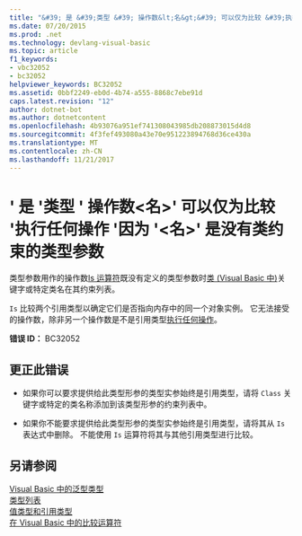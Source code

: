 ```yaml
---
title: "&#39; 是 &#39;类型 &#39; 操作数&lt;名&gt;&#39; 可以仅为比较 &#39;执行任何操作 &#39;因为 &#39;&lt;名&gt;&#39; 是没有类约束的类型参数"
ms.date: 07/20/2015
ms.prod: .net
ms.technology: devlang-visual-basic
ms.topic: article
f1_keywords:
- vbc32052
- bc32052
helpviewer_keywords: BC32052
ms.assetid: 0bbf2249-eb0d-4b74-a555-8868c7ebe91d
caps.latest.revision: "12"
author: dotnet-bot
ms.author: dotnetcontent
ms.openlocfilehash: 4b93076a951ef741308043985db208873015d4d8
ms.sourcegitcommit: 4f3fef493080a43e70e951223894768d36ce430a
ms.translationtype: MT
ms.contentlocale: zh-CN
ms.lasthandoff: 11/21/2017
---
```

# <a name="39is39-operand-of-type-39lttypeparameternamegt39-can-be-compared-only-to-39nothing39-because-39lttypeparameternamegt39-is-a-type-parameter-with-no-class-constraint"></a>&#39; 是 &#39;类型 &#39; 操作数&lt;名&gt;&#39; 可以仅为比较 &#39;执行任何操作 &#39;因为 &#39;&lt;名&gt;&#39; 是没有类约束的类型参数
类型参数用作的操作数[Is 运算符](../../visual-basic/language-reference/operators/is-operator.md)既没有定义的类型参数时[类 (Visual Basic 中)](http://msdn.microsoft.com/en-us/0777c6e6-46bc-451b-ad70-57b49d4ef4f7)关键字或特定类名在其约束列表。  
  
 `Is` 比较两个引用类型以确定它们是否指向内存中的同一个对象实例。 它无法接受的操作数，除非另一个操作数是不是引用类型[执行任何操作](../../visual-basic/language-reference/nothing.md)。  
  
 **错误 ID：** BC32052  
  
## <a name="to-correct-this-error"></a>更正此错误  
  
-   如果你可以要求提供给此类型形参的类型实参始终是引用类型，请将 `Class` 关键字或特定的类名称添加到该类型形参的约束列表中。  
  
-   如果你不能要求提供给此类型形参的类型实参始终是引用类型，请将其从 `Is` 表达式中删除。 不能使用 `Is` 运算符将其与其他引用类型进行比较。  
  
## <a name="see-also"></a>另请参阅  
 [Visual Basic 中的泛型类型](../../visual-basic/programming-guide/language-features/data-types/generic-types.md)  
 [类型列表](../../visual-basic/language-reference/statements/type-list.md)  
 [值类型和引用类型](../../visual-basic/programming-guide/language-features/data-types/value-types-and-reference-types.md)  
 [在 Visual Basic 中的比较运算符](../../visual-basic/programming-guide/language-features/operators-and-expressions/comparison-operators.md)
